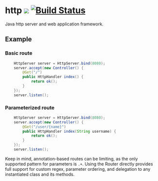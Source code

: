 # http ![](https://img.shields.io/github/license/mashape/apistatus.svg) [![Build Status](https://travis-ci.org/iancaffey/http.svg?branch=master)](https://travis-ci.org/iancaffey/http)
Java http server and web application framework.

## Example

### Basic route
```java
    HttpServer server = HttpServer.bind(8080);
    server.accept(new Controller() {
        @Get("/")
        public HttpHandler index() {
            return ok();
        }
    });
    server.listen();
```
### Parameterized route
```java
    HttpServer server = HttpServer.bind(8080);
    server.accept(new Controller() {
        @Get("/user/{name}")
        public HttpHandler index(String username) {
            return ok();
        }
    });
    server.listen();
```
Keep in mind, annotation-based routes can be limiting, as the only supported pattern for parameters is `.+`. 
Using the Router directly provides full support for custom regex, parameter ordering, and delegation to any instantiated class and its methods.
